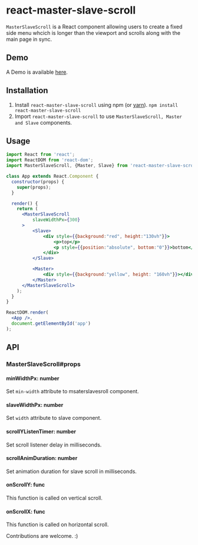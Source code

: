 # react-master-slave-scroll

`MasterSlaveScroll` is a React component allowing users to create a fixed side menu whcich is longer than the viewport and scrolls along with the main page in sync.

## Demo
A Demo is available [here](http://ashwinrai.com/work/MasterSlaveScrollDemo/MasterSlaveScrollDemo.html).

## Installation

1. Install `react-master-slave-scroll` using npm (or [yarn]). `npm install react-master-slave-scroll`
2. Import `react-master-slave-scroll` to use `MasterSlaveScroll, Master and Slave` components.

## Usage

```jsx
import React from 'react';
import ReactDOM from 'react-dom';
import MasterSlaveScroll, {Master, Slave} from 'react-master-slave-scroll';

class App extends React.Component {
  constructor(props) {
    super(props);
  }

  render() {
    return (
      <MasterSlaveScroll
          slaveWidthPx={300}
      >
          <Slave>
              <div style={{background:"red", height:"130vh"}}>
                  <p>top</p>
                  <p style={{position:"absolute", bottom:"0"}}>bottom</p>
              </div>
          </Slave>

          <Master>
              <div style={{background:"yellow", height: "160vh"}}></div>
          </Master>
      </MasterSlaveScroll>
    );
  }
}

ReactDOM.render(
  <App />,
  document.getElementById('app')
);
```

## API

### MasterSlaveScroll#props

#### minWidthPx: number

Set `min-width` attribute to msaterslavesroll component.

#### slaveWidthPx: number

Set `width` attribute to slave component.

#### scrollYListenTimer: number

Set scroll listener delay in milliseconds.

#### scrollAnimDuration: number

Set animation duration for slave scroll in milliseconds.

#### onScrollY: func

This function is called on vertical scroll.

#### onScrollX: func

This function is called on horizontal scroll.



Contributions are welcome. :)

[yarn]: https://yarnpkg.com/
